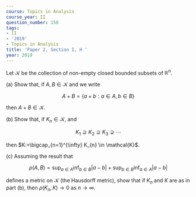 ```yaml
---
course: Topics in Analysis
course_year: II
question_number: 150
tags:
- II
- '2019'
- Topics in Analysis
title: 'Paper 2, Section I, H '
year: 2019
---
```




Let $\mathcal{K}$ be the collection of non-empty closed bounded subsets of $\mathbb{R}^{n}$.

(a) Show that, if $A, B \in \mathcal{K}$ and we write

$$A+B=\{a+b: a \in A, b \in B\}$$

then $A+B \in \mathcal{K}$.

(b) Show that, if $K_{n} \in \mathcal{K}$, and

$$K_{1} \supseteq K_{2} \supseteq K_{3} \supseteq \cdots$$

then $K:=\bigcap_{n=1}^{\infty} K_{n} \in \mathcal{K}$.

(c) Assuming the result that

$$\rho(A, B)=\sup _{a \in A} \inf _{b \in B}|a-b|+\sup _{b \in B} \inf _{a \in A}|a-b|$$

defines a metric on $\mathcal{K}$ (the Hausdorff metric), show that if $K_{n}$ and $K$ are as in part (b), then $\rho\left(K_{n}, K\right) \rightarrow 0$ as $n \rightarrow \infty$.